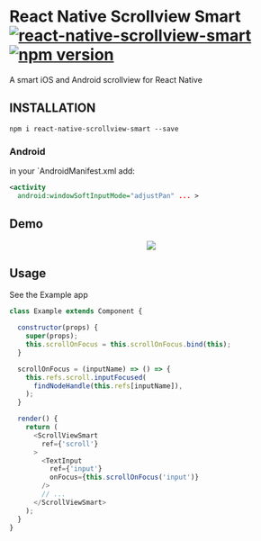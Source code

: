 # React Native Scrollview Smart [![react-native-scrollview-smart](https://img.shields.io/npm/dt/react-native-scrollview-smart.svg?style=flat)](https://www.npmjs.org/package/react-native-scrollview-smart) [![npm version](https://img.shields.io/npm/v/react-native-scrollview-smart.svg?style=flat)](https://www.npmjs.com/package/react-native-scrollview-smart)
A smart iOS and Android scrollview for React Native

## INSTALLATION

```shell
npm i react-native-scrollview-smart --save
```
### Android

in your `AndroidManifest.xml add:

```xml
<activity
  android:windowSoftInputMode="adjustPan" ... >
```

## Demo
<p align="center">
  <img src ="https://raw.githubusercontent.com/sarovin/react-native-scrollview-smart/master/Demo.gif" />
</p>

## Usage
See the Example app

```javascript
class Example extends Component {

  constructor(props) {
    super(props);
    this.scrollOnFocus = this.scrollOnFocus.bind(this);
  }

  scrollOnFocus = (inputName) => () => {
    this.refs.scroll.inputFocused(
      findNodeHandle(this.refs[inputName]),
    );
  }

  render() {
    return (
      <ScrollViewSmart
        ref={'scroll'}
      >
        <TextInput
          ref={'input'}
          onFocus={this.scrollOnFocus('input')}
        />
        // ...
      </ScrollViewSmart>
    );
  }
}

```
